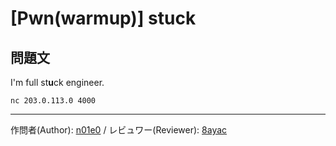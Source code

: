 # [Pwn(warmup)] stuck

## 問題文

I'm full st**u**ck engineer.

`nc 203.0.113.0 4000`

---

作問者(Author): [n01e0](https://twitter.com/n01e0) / レビュワー(Reviewer): [8ayac](https://twitter.com/8ayac)
